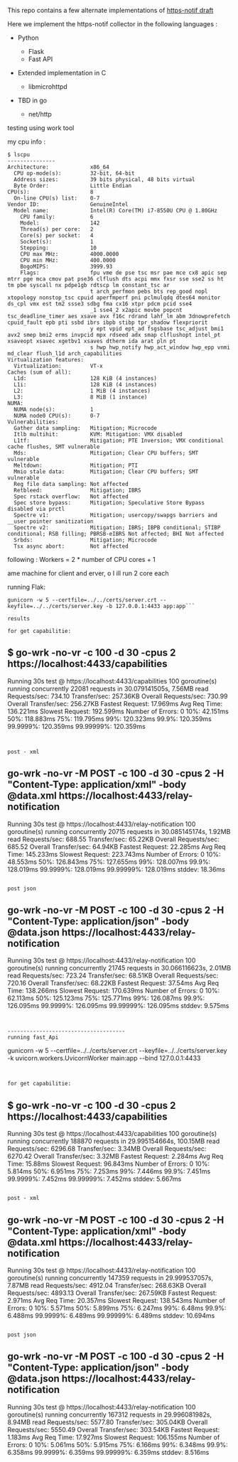 This repo contains a few alternate implementations of [https-notif draft](https://datatracker.ietf.org/doc/draft-ietf-netconf-https-notif/) 

Here we implement the https-notif collector in the following languages :
  - Python
     - Flask
     - Fast API

  - Extended implementation in C
     - libmicrohttpd

  - TBD in go
    - net/http

testing using work tool

my cpu info :
```
$ lscpu
---------------
Architecture:             x86_64
  CPU op-mode(s):         32-bit, 64-bit
  Address sizes:          39 bits physical, 48 bits virtual
  Byte Order:             Little Endian
CPU(s):                   8
  On-line CPU(s) list:    0-7
Vendor ID:                GenuineIntel
  Model name:             Intel(R) Core(TM) i7-8550U CPU @ 1.80GHz
    CPU family:           6
    Model:                142
    Thread(s) per core:   2
    Core(s) per socket:   4
    Socket(s):            1
    Stepping:             10
    CPU max MHz:          4000.0000
    CPU min MHz:          400.0000
    BogoMIPS:             3999.93
    Flags:                fpu vme de pse tsc msr pae mce cx8 apic sep mtrr pge mca cmov pat pse36 clflush dts acpi mmx fxsr sse sse2 ss ht tm pbe syscall nx pdpe1gb rdtscp lm constant_tsc ar
                          t arch_perfmon pebs bts rep_good nopl xtopology nonstop_tsc cpuid aperfmperf pni pclmulqdq dtes64 monitor ds_cpl vmx est tm2 ssse3 sdbg fma cx16 xtpr pdcm pcid sse4
                          _1 sse4_2 x2apic movbe popcnt tsc_deadline_timer aes xsave avx f16c rdrand lahf_lm abm 3dnowprefetch cpuid_fault epb pti ssbd ibrs ibpb stibp tpr_shadow flexpriorit
                          y ept vpid ept_ad fsgsbase tsc_adjust bmi1 avx2 smep bmi2 erms invpcid mpx rdseed adx smap clflushopt intel_pt xsaveopt xsavec xgetbv1 xsaves dtherm ida arat pln pt
                          s hwp hwp_notify hwp_act_window hwp_epp vnmi md_clear flush_l1d arch_capabilities
Virtualization features:  
  Virtualization:         VT-x
Caches (sum of all):      
  L1d:                    128 KiB (4 instances)
  L1i:                    128 KiB (4 instances)
  L2:                     1 MiB (4 instances)
  L3:                     8 MiB (1 instance)
NUMA:                     
  NUMA node(s):           1
  NUMA node0 CPU(s):      0-7
Vulnerabilities:          
  Gather data sampling:   Mitigation; Microcode
  Itlb multihit:          KVM: Mitigation: VMX disabled
  L1tf:                   Mitigation; PTE Inversion; VMX conditional cache flushes, SMT vulnerable
  Mds:                    Mitigation; Clear CPU buffers; SMT vulnerable
  Meltdown:               Mitigation; PTI
  Mmio stale data:        Mitigation; Clear CPU buffers; SMT vulnerable
  Reg file data sampling: Not affected
  Retbleed:               Mitigation; IBRS
  Spec rstack overflow:   Not affected
  Spec store bypass:      Mitigation; Speculative Store Bypass disabled via prctl
  Spectre v1:             Mitigation; usercopy/swapgs barriers and __user pointer sanitization
  Spectre v2:             Mitigation; IBRS; IBPB conditional; STIBP conditional; RSB filling; PBRSB-eIBRS Not affected; BHI Not affected
  Srbds:                  Mitigation; Microcode
  Tsx async abort:        Not affected
```

following : Workers = 2 * number of CPU cores + 1

ame machine for client and erver, o I ill run  2 core each

running Flak:
```
gunicorn -w 5 --certfile=../../certs/server.crt --keyfile=../../certs/server.key -b 127.0.0.1:4433 app:app```

results 

for get capabilitie:

```
$ go-wrk -no-vr -c 100 -d 30 -cpus 2 https://localhost:4433/capabilities
---------------
Running 30s test @ https://localhost:4433/capabilities
  100 goroutine(s) running concurrently
22081 requests in 30.079141505s, 7.56MB read
Requests/sec:		734.10
Transfer/sec:		257.36KB
Overall Requests/sec:	730.99
Overall Transfer/sec:	256.27KB
Fastest Request:	17.969ms
Avg Req Time:		136.221ms
Slowest Request:	192.599ms
Number of Errors:	0
10%:			42.151ms
50%:			118.883ms
75%:			119.795ms
99%:			120.323ms
99.9%:			120.359ms
99.9999%:		120.359ms
99.99999%:		120.359ms


```


post - xml
```
go-wrk -no-vr -M POST -c 100 -d 30 -cpus 2 -H "Content-Type: application/xml" -body @data.xml  https://localhost:4433/relay-notification
-------------------
Running 30s test @ https://localhost:4433/relay-notification
  100 goroutine(s) running concurrently
20715 requests in 30.085145174s, 1.92MB read
Requests/sec:		688.55
Transfer/sec:		65.22KB
Overall Requests/sec:	685.52
Overall Transfer/sec:	64.94KB
Fastest Request:	22.285ms
Avg Req Time:		145.233ms
Slowest Request:	223.743ms
Number of Errors:	0
10%:			48.553ms
50%:			126.843ms
75%:			127.655ms
99%:			128.007ms
99.9%:			128.019ms
99.9999%:		128.019ms
99.99999%:		128.019ms
stddev:			18.36ms


```

post json

```
go-wrk -no-vr -M POST -c 100 -d 30 -cpus 2 -H "Content-Type: application/json" -body @data.json  https://localhost:4433/relay-notification
-------------
Running 30s test @ https://localhost:4433/relay-notification
  100 goroutine(s) running concurrently
21745 requests in 30.066116623s, 2.01MB read
Requests/sec:		723.24
Transfer/sec:		68.51KB
Overall Requests/sec:	720.16
Overall Transfer/sec:	68.22KB
Fastest Request:	37.54ms
Avg Req Time:		138.266ms
Slowest Request:	170.639ms
Number of Errors:	0
10%:			62.113ms
50%:			125.123ms
75%:			125.771ms
99%:			126.087ms
99.9%:			126.095ms
99.9999%:		126.095ms
99.99999%:		126.095ms
stddev:			9.575ms

```


-------------------------------------
running fast_Api

```
gunicorn -w 5 --certfile=../../certs/server.crt --keyfile=../../certs/server.key -k uvicorn.workers.UvicornWorker main:app --bind 127.0.0.1:4433
```


for get capabilitie:

```
$ go-wrk -no-vr -c 100 -d 30 -cpus 2 https://localhost:4433/capabilities
---------------
Running 30s test @ https://localhost:4433/capabilities
  100 goroutine(s) running concurrently
188870 requests in 29.995154664s, 100.15MB read
Requests/sec:		6296.68
Transfer/sec:		3.34MB
Overall Requests/sec:	6270.42
Overall Transfer/sec:	3.32MB
Fastest Request:	2.284ms
Avg Req Time:		15.88ms
Slowest Request:	96.843ms
Number of Errors:	0
10%:			5.814ms
50%:			6.951ms
75%:			7.253ms
99%:			7.446ms
99.9%:			7.451ms
99.9999%:		7.452ms
99.99999%:		7.452ms
stddev:			5.667ms
```

post - xml
```
go-wrk -no-vr -M POST -c 100 -d 30 -cpus 2 -H "Content-Type: application/xml" -body @data.xml  https://localhost:4433/relay-notification
-------------------

Running 30s test @ https://localhost:4433/relay-notification
  100 goroutine(s) running concurrently
147359 requests in 29.999537057s, 7.87MB read
Requests/sec:		4912.04
Transfer/sec:		268.63KB
Overall Requests/sec:	4893.13
Overall Transfer/sec:	267.59KB
Fastest Request:	2.971ms
Avg Req Time:		20.357ms
Slowest Request:	138.543ms
Number of Errors:	0
10%:			5.571ms
50%:			5.899ms
75%:			6.247ms
99%:			6.48ms
99.9%:			6.488ms
99.9999%:		6.489ms
99.99999%:		6.489ms
stddev:			10.694ms



```

post json

```
go-wrk -no-vr -M POST -c 100 -d 30 -cpus 2 -H "Content-Type: application/json" -body @data.json  https://localhost:4433/relay-notification
-------------
Running 30s test @ https://localhost:4433/relay-notification
  100 goroutine(s) running concurrently
167312 requests in 29.996081982s, 8.94MB read
Requests/sec:		5577.80
Transfer/sec:		305.04KB
Overall Requests/sec:	5550.49
Overall Transfer/sec:	303.54KB
Fastest Request:	1.183ms
Avg Req Time:		17.927ms
Slowest Request:	106.155ms
Number of Errors:	0
10%:			5.061ms
50%:			5.915ms
75%:			6.166ms
99%:			6.348ms
99.9%:			6.358ms
99.9999%:		6.359ms
99.99999%:		6.359ms
stddev:			8.516ms


```